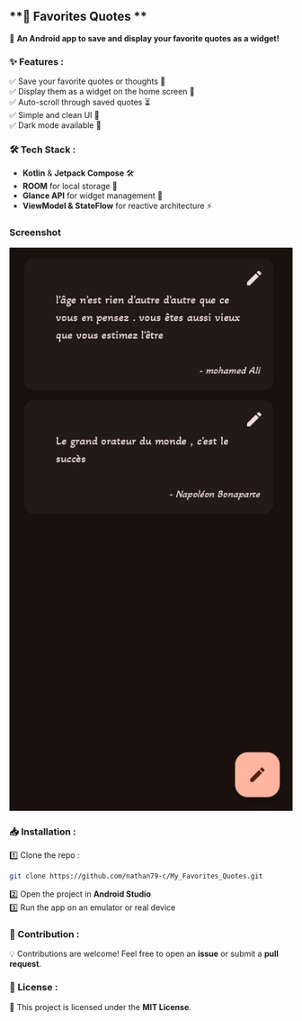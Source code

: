 
## **📖 Favorites Quotes **  
🚀 **An Android app to save and display your favorite quotes as a widget!**  

### **✨ Features :**  
✅ Save your favorite quotes or thoughts 📜  
✅ Display them as a widget on the home screen 📲  
✅ Auto-scroll through saved quotes ⏳  
✅ Simple and clean UI 🎨  
✅ Dark mode available 🌙  

### **🛠️ Tech Stack :**  
- **Kotlin** & **Jetpack Compose** 🛠️  
- **ROOM** for local storage 💾  
- **Glance API** for widget management 📱  
- **ViewModel & StateFlow** for reactive architecture ⚡

### **Screenshot**

![ Favorites Quotes  Screenshot](https://github.com/nathan79-c/My_Favorites_Quotes/blob/master/app/src/main/res/screenShoot/Screenshot_20250410-053741_My%20Favorites%20Quotes.png)

### **📥 Installation :**  
1️⃣ Clone the repo :  
```bash
git clone https://github.com/nathan79-c/My_Favorites_Quotes.git
```  
2️⃣ Open the project in **Android Studio**  
3️⃣ Run the app on an emulator or real device  

### **📌 Contribution :**  
💡 Contributions are welcome! Feel free to open an **issue** or submit a **pull request**.  

### **📜 License :**  
📄 This project is licensed under the **MIT License**.  

